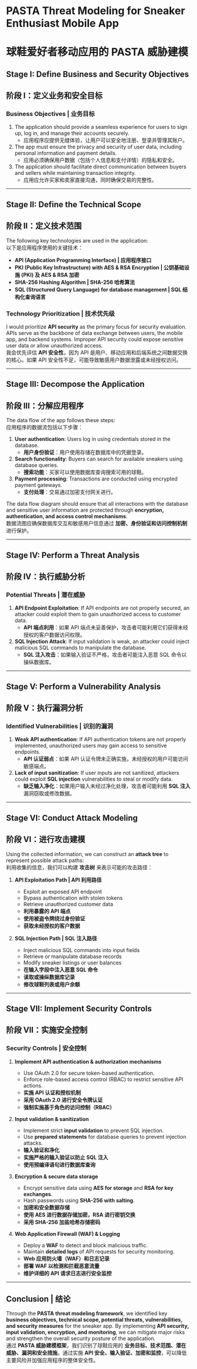 # **PASTA Threat Modeling for Sneaker Enthusiast Mobile App**  
# **球鞋爱好者移动应用的 PASTA 威胁建模**

## **Stage I: Define Business and Security Objectives**  
## **阶段 I：定义业务和安全目标**

### **Business Objectives | 业务目标**
1. The application should provide a seamless experience for users to sign up, log in, and manage their accounts securely.  
   - 应用程序应提供无缝体验，让用户可以安全地注册、登录并管理其账户。
2. The app must ensure the privacy and security of user data, including personal information and payment details.  
   - 应用必须确保用户数据（包括个人信息和支付详情）的隐私和安全。
3. The application should facilitate direct communication between buyers and sellers while maintaining transaction integrity.  
   - 应用应允许买家和卖家直接沟通，同时确保交易的完整性。

---

## **Stage II: Define the Technical Scope**  
## **阶段 II：定义技术范围**

The following key technologies are used in the application:  
以下是应用程序使用的关键技术：
- **API (Application Programming Interface) | 应用程序接口**
- **PKI (Public Key Infrastructure) with AES & RSA Encryption | 公钥基础设施 (PKI) 及 AES & RSA 加密**
- **SHA-256 Hashing Algorithm | SHA-256 哈希算法**
- **SQL (Structured Query Language) for database management | SQL 结构化查询语言**

### **Technology Prioritization | 技术优先级**
I would prioritize **API security** as the primary focus for security evaluation. APIs serve as the backbone of data exchange between users, the mobile app, and backend systems. Improper API security could expose sensitive user data or allow unauthorized access.  
我会优先评估 **API 安全性**，因为 API 是用户、移动应用和后端系统之间数据交换的核心。如果 API 安全性不足，可能导致敏感用户数据泄露或未经授权访问。

---

## **Stage III: Decompose the Application**  
## **阶段 III：分解应用程序**

The data flow of the app follows these steps:  
应用程序的数据流包括以下步骤：
1. **User authentication**: Users log in using credentials stored in the database.  
   - **用户身份验证**：用户使用存储在数据库中的凭据登录。
2. **Search functionality**: Buyers can search for available sneakers using database queries.  
   - **搜索功能**：买家可以使用数据库查询搜索可用的球鞋。
3. **Payment processing**: Transactions are conducted using encrypted payment gateways.  
   - **支付处理**：交易通过加密支付网关进行。

The data flow diagram should ensure that all interactions with the database and sensitive user information are protected through **encryption, authentication, and access control mechanisms**.  
数据流图应确保数据库交互和敏感用户信息通过 **加密、身份验证和访问控制机制** 进行保护。

---

## **Stage IV: Perform a Threat Analysis**  
## **阶段 IV：执行威胁分析**

### **Potential Threats | 潜在威胁**
1. **API Endpoint Exploitation**: If API endpoints are not properly secured, an attacker could exploit them to gain unauthorized access to customer data.  
   - **API 端点利用**：如果 API 端点未妥善保护，攻击者可能利用它们获得未经授权的客户数据访问权限。
2. **SQL Injection Attack**: If input validation is weak, an attacker could inject malicious SQL commands to manipulate the database.  
   - **SQL 注入攻击**：如果输入验证不严格，攻击者可能注入恶意 SQL 命令以操纵数据库。

---

## **Stage V: Perform a Vulnerability Analysis**  
## **阶段 V：执行漏洞分析**

### **Identified Vulnerabilities | 识别的漏洞**
1. **Weak API authentication**: If API authentication tokens are not properly implemented, unauthorized users may gain access to sensitive endpoints.  
   - **API 认证弱点**：如果 API 认证令牌未正确实施，未经授权的用户可能访问敏感端点。
2. **Lack of input sanitization**: If user inputs are not sanitized, attackers could exploit **SQL injection** vulnerabilities to steal or modify data.  
   - **缺乏输入净化**：如果用户输入未经过净化处理，攻击者可能利用 **SQL 注入** 漏洞窃取或修改数据。

---

## **Stage VI: Conduct Attack Modeling**  
## **阶段 VI：进行攻击建模**

Using the collected information, we can construct an **attack tree** to represent possible attack paths:  
利用收集的信息，我们可以构建 **攻击树** 来表示可能的攻击路径：

1. **API Exploitation Path | API 利用路径**  
   - Exploit an exposed API endpoint  
   - Bypass authentication with stolen tokens  
   - Retrieve unauthorized customer data  
   - **利用暴露的 API 端点**  
   - **使用被盗令牌绕过身份验证**  
   - **获取未经授权的客户数据**  

2. **SQL Injection Path | SQL 注入路径**  
   - Inject malicious SQL commands into input fields  
   - Retrieve or manipulate database records  
   - Modify sneaker listings or user balances  
   - **在输入字段中注入恶意 SQL 命令**  
   - **读取或操纵数据库记录**  
   - **修改球鞋列表或用户余额**  

---

## **Stage VII: Implement Security Controls**  
## **阶段 VII：实施安全控制**

### **Security Controls | 安全控制**
1. **Implement API authentication & authorization mechanisms**  
   - Use OAuth 2.0 for secure token-based authentication.  
   - Enforce role-based access control (RBAC) to restrict sensitive API actions.  
   - **实施 API 认证和授权机制**  
   - **采用 OAuth 2.0 进行安全令牌认证**  
   - **强制实施基于角色的访问控制（RBAC）**  

2. **Input validation & sanitization**  
   - Implement strict **input validation** to prevent SQL injection.  
   - Use **prepared statements** for database queries to prevent injection attacks.  
   - **输入验证和净化**  
   - **实施严格的输入验证以防止 SQL 注入**  
   - **使用预编译语句进行数据库查询**  

3. **Encryption & secure data storage**  
   - Encrypt sensitive data using **AES for storage** and **RSA for key exchanges**.  
   - Hash passwords using **SHA-256 with salting**.  
   - **加密和安全数据存储**  
   - **使用 AES 进行数据存储加密，RSA 进行密钥交换**  
   - **采用 SHA-256 加盐哈希存储密码**  

4. **Web Application Firewall (WAF) & Logging**  
   - Deploy a **WAF** to detect and block malicious traffic.  
   - Maintain **detailed logs** of API requests for security monitoring.  
   - **Web 应用防火墙（WAF）和日志记录**  
   - **部署 WAF 以检测和拦截恶意流量**  
   - **维护详细的 API 请求日志进行安全监控**  

---

## **Conclusion | 结论**
Through the **PASTA threat modeling framework**, we identified key **business objectives, technical scope, potential threats, vulnerabilities, and security measures** for the sneaker app. By implementing **API security, input validation, encryption, and monitoring**, we can mitigate major risks and strengthen the overall security posture of the application.  
通过 **PASTA 威胁建模框架**，我们识别了球鞋应用的 **业务目标、技术范围、潜在威胁、漏洞和安全措施**。通过实施 **API 安全、输入验证、加密和监控**，可以降低主要风险并加强应用程序的整体安全性。
